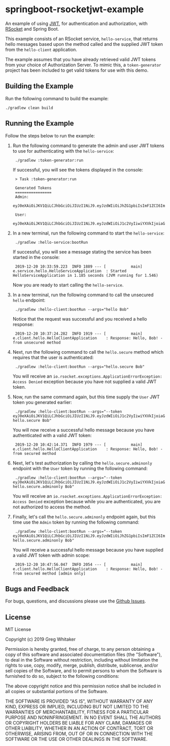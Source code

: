 # springboot-rsocketjwt-example
An example of using [JWT](https://jwt.io/), for authentication and authorization, with [RSocket](http://rsocket.io) and Spring Boot.

This example consists of an RSocket service, `hello-service`, that returns hello messages based upon the method called and the supplied JWT token from the `hello-client` application.

The example assumes that you have already retrieved valid JWT tokens from your choice of Authorization Server. To mimic this, a `token-generator`
project has been included to get valid tokens for use with this demo.

## Building the Example
Run the following command to build the example:

    ./gradlew clean build
    
## Running the Example
Follow the steps below to run the example:

1. Run the following command to generate the admin and user JWT tokens to use for authenticating with the `hello-service`:

        ./gradlew :token-generator:run
        
    If successful, you will see the tokens displayed in the console:

        > Task :token-generator:run
        
        Generated Tokens
        ================
        Admin:
        eyJ0eXAiOiJKV1QiLCJhbGciOiJIUzI1NiJ9.eyJzdWIiOiJhZG1pbiIsImF1ZCI6ImhlbGxvLXNlcnZpY2UiLCJzY29wZSI6IkFETUlOIiwiaXNzIjoiaGVsbG8tc2VydmljZS1kZW1vIiwiZXhwIjoxNTc2ODY4MjE0LCJqdGkiOiIyYjgwOTUwMC0wZWJlLTQ4MDEtOTYwZS1mZjc2MGQ3MjE0ZGUifQ.fzWzcvelcaXooMa5C3w7BI4lJxcruZiA7TwFyPQuH1k
        
        User:
        eyJ0eXAiOiJKV1QiLCJhbGciOiJIUzI1NiJ9.eyJzdWIiOiJ1c2VyIiwiYXVkIjoiaGVsbG8tc2VydmljZSIsInNjb3BlIjoiVVNFUiIsImlzcyI6ImhlbGxvLXNlcnZpY2UtZGVtbyIsImV4cCI6MTU3Njg2ODIxNCwianRpIjoiOGQzZDE2YWUtZTg5MS00Nzc4LWFjNWEtN2NhY2ExOGEwMTYwIn0.Tlg1WxTcrMliLOBmBRSPR33C3xfbc6KUEkEZit928tE
        
2. In a new terminal, run the following command to start the `hello-service`:

        ./gradlew :hello-service:bootRun
        
    If successful, you will see a message stating the service has been started in the console:
    
        2019-12-20 10:33:59.223  INFO 1889 --- [           main] e.service.hello.HelloServiceApplication  : Started HelloServiceApplication in 1.185 seconds (JVM running for 1.546)
        
    Now you are ready to start calling the `hello-service`.
    
3. In a new terminal, run the following command to call the unsecured `hello` endpoint:

        ./gradlew :hello-client:bootRun --args="hello Bob"
        
   Notice that the request was successful and you received a hello response:
   
        2019-12-20 10:37:24.282  INFO 1919 --- [           main] e.client.hello.HelloClientApplication    : Response: Hello, Bob! - from unsecured method 
        
4. Next, run the following command to call the `hello.secure` method which requires that the user is authenticated:

        ./gradlew :hello-client:bootRun --args="hello.secure Bob"
        
    You will receive an `io.rsocket.exceptions.ApplicationErrorException: Access Denied` exception because you have not supplied a valid JWT token.
 
5. Now, run the same command again, but this time supply the `User` JWT token you generated earlier:

        ./gradlew :hello-client:bootRun --args="--token eyJ0eXAiOiJKV1QiLCJhbGciOiJIUzI1NiJ9.eyJzdWIiOiJ1c2VyIiwiYXVkIjoiaGVsbG8tc2VydmljZSIsInNjb3BlIjoiVVNFUiIsImlzcyI6ImhlbGxvLXNlcnZpY2UtZGVtbyIsImV4cCI6MTU3Njg2ODIxNCwianRpIjoiOGQzZDE2YWUtZTg5MS00Nzc4LWFjNWEtN2NhY2ExOGEwMTYwIn0.Tlg1WxTcrMliLOBmBRSPR33C3xfbc6KUEkEZit928tE hello.secure Bob"

    You will now receive a successful hello message because you have authenticated with a valid JWT token:
    
        2019-12-20 10:42:14.371  INFO 1979 --- [           main] e.client.hello.HelloClientApplication    : Response: Hello, Bob! - from secured method
        
6. Next, let's test authorization by calling the `hello.secure.adminonly` endpoint with the `User` token by running the following command:

        ./gradlew :hello-client:bootRun --args="--token eyJ0eXAiOiJKV1QiLCJhbGciOiJIUzI1NiJ9.eyJzdWIiOiJ1c2VyIiwiYXVkIjoiaGVsbG8tc2VydmljZSIsInNjb3BlIjoiVVNFUiIsImlzcyI6ImhlbGxvLXNlcnZpY2UtZGVtbyIsImV4cCI6MTU3Njg2ODIxNCwianRpIjoiOGQzZDE2YWUtZTg5MS00Nzc4LWFjNWEtN2NhY2ExOGEwMTYwIn0.Tlg1WxTcrMliLOBmBRSPR33C3xfbc6KUEkEZit928tE hello.secure.adminonly Bob"

    You will receive an `io.rsocket.exceptions.ApplicationErrorException: Access Denied` exception because while you are authenticated, you are not authorized to access the method.
    
7. Finally, let's call the `hello.secure.adminonly` endpoint again, but this time use the `Admin` token by running the following command:

        ./gradlew :hello-client:bootRun --args="--token eyJ0eXAiOiJKV1QiLCJhbGciOiJIUzI1NiJ9.eyJzdWIiOiJhZG1pbiIsImF1ZCI6ImhlbGxvLXNlcnZpY2UiLCJzY29wZSI6IkFETUlOIiwiaXNzIjoiaGVsbG8tc2VydmljZS1kZW1vIiwiZXhwIjoxNTc2ODY4MjE0LCJqdGkiOiIyYjgwOTUwMC0wZWJlLTQ4MDEtOTYwZS1mZjc2MGQ3MjE0ZGUifQ.fzWzcvelcaXooMa5C3w7BI4lJxcruZiA7TwFyPQuH1k hello.secure.adminonly Bob"
        
    You will receive a successful hello message because you have supplied a valid JWT token with admin scope:
    
        2019-12-20 10:47:56.047  INFO 2054 --- [           main] e.client.hello.HelloClientApplication    : Response: Hello, Bob! - from secured method [admin only]

## Bugs and Feedback
For bugs, questions, and discussions please use the [Github Issues](https://github.com/gregwhitaker/springboot-rsocketjwt-example/issues).

## License
MIT License

Copyright (c) 2019 Greg Whitaker

Permission is hereby granted, free of charge, to any person obtaining a copy
of this software and associated documentation files (the "Software"), to deal
in the Software without restriction, including without limitation the rights
to use, copy, modify, merge, publish, distribute, sublicense, and/or sell
copies of the Software, and to permit persons to whom the Software is
furnished to do so, subject to the following conditions:

The above copyright notice and this permission notice shall be included in all
copies or substantial portions of the Software.

THE SOFTWARE IS PROVIDED "AS IS", WITHOUT WARRANTY OF ANY KIND, EXPRESS OR
IMPLIED, INCLUDING BUT NOT LIMITED TO THE WARRANTIES OF MERCHANTABILITY,
FITNESS FOR A PARTICULAR PURPOSE AND NONINFRINGEMENT. IN NO EVENT SHALL THE
AUTHORS OR COPYRIGHT HOLDERS BE LIABLE FOR ANY CLAIM, DAMAGES OR OTHER
LIABILITY, WHETHER IN AN ACTION OF CONTRACT, TORT OR OTHERWISE, ARISING FROM,
OUT OF OR IN CONNECTION WITH THE SOFTWARE OR THE USE OR OTHER DEALINGS IN THE
SOFTWARE.